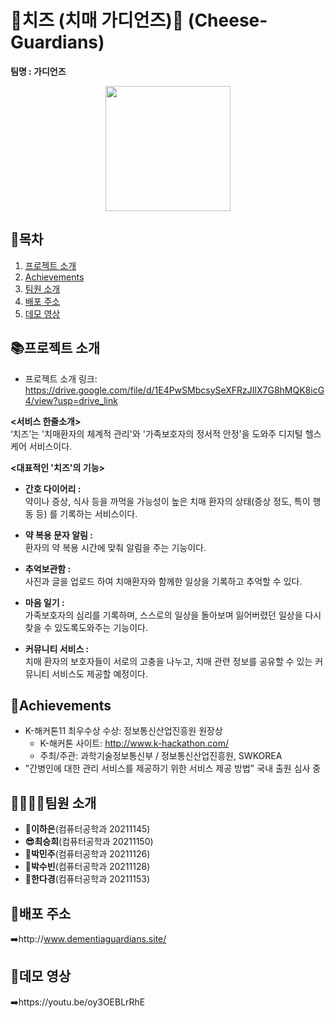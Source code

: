 # 🧀치즈 (치매 가디언즈)🧀 (Cheese-Guardians)
<b> 팀명 : 가디언즈</b>
<p align="center">
  <img src="https://user-images.githubusercontent.com/80445246/245830427-cdd7d976-233b-4f13-bf4c-a9599c9999d8.png" style="width:200px; height:200px">
</p>

## 📖목차
1. [프로젝트 소개](#프로젝트-소개)
2. [Achievements](#Achievements)
3. [팀원 소개](#팀원-소개)
4. [배포 주소](#배포-주소)
5. [데모 영상](#데모-영상)


## 📚프로젝트 소개
- 프로젝트 소개 링크: https://drive.google.com/file/d/1E4PwSMbcsySeXFRzJIlX7G8hMQK8icG4/view?usp=drive_link
  
<b><서비스 한줄소개></b> <br>
 ‘치즈’는 '치매환자의 체계적 관리'와 '가족보호자의 정서적 안정'을 도와주 디지털 헬스케어 서비스이다. 

<b><대표적인 '치즈'의 기능></b> <br>
- <b> 간호 다이어리 :</b> <br> 
  약이나 증상, 식사 등을 까먹을 가능성이 높은 치매 환자의 상태(증상 정도, 특이 행동 등) 를 기록하는 서비스이다.
  
- <b> 약 복용 문자 알림 :</b> <br>
  환자의 약 복용 시간에 맞춰 알림을 주는 기능이다.
  
- <b> 추억보관함 :</b> <br>
  사진과 글을 업로드 하여 치매환자와 함께한 일상을 기록하고 추억할 수 있다.

- <b> 마음 일기 : </b> <br>
가족보호자의 심리를 기록하며, 스스로의 일상을 돌아보며 잃어버렸던 일상을 다시 찾을 수 있도록도와주는 기능이다.

- <b>커뮤니티 서비스 : </b> <br>
 치매 환자의 보호자들이 서로의 고충을 나누고, 치매 관련 정보를 공유할 수 있는 커뮤니티 서비스도 제공할 예정이다.

## 🏅Achievements
- K-해커톤11 최우수상 수상: 정보통신산업진흥원 원장상
  - K-해커톤 사이트: http://www.k-hackathon.com/
  - 주최/주관: 과학기술정보통신부 / 정보통신산업진흥원, SWKOREA
- "간병인에 대한 관리 서비스를 제공하기 위한 서비스 제공 방법" 국내 출원 심사 중

## 👨‍👩‍👧‍👦팀원 소개
- <b>🫡이하은</b>(컴퓨터공학과 20211145) <br>
- <b>😎최승희</b>(컴퓨터공학과 20211150) <br>
- <b>🫡박민주</b>(컴퓨터공학과 20211126) <br>
- <b>🫡박수빈</b>(컴퓨터공학과 20211128) <br>
- <b>🫡한다경</b>(컴퓨터공학과 20211153) <br>


## 🔎배포 주소
➡️http://www.dementiaguardians.site/
  
## 🔗데모 영상
➡️https://youtu.be/oy3OEBLrRhE


  
